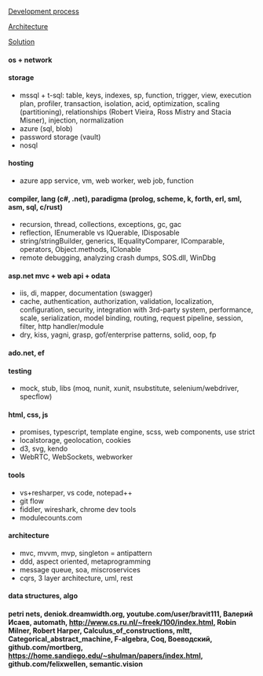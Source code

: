 [Development process](https://github.com/streamcode9/software-design/blob/master/development-process.md)

[Architecture](https://streamcode9.github.io/code/architecture.html)

[Solution](https://streamcode9.github.io/code/solution.html)

#### os + network
#### storage
* mssql + t-sql: table, keys, indexes, sp, function, trigger, view, execution plan, profiler, transaction, isolation, acid, optimization, scaling (partitioning), relationships (Robert Vieira, Ross Mistry and Stacia Misner), injection, normalization
* azure (sql, blob)
* password storage (vault)
* nosql
#### hosting
* azure app service, vm, web worker, web job, function
#### compiler, lang (c#, .net), paradigma (prolog, scheme, k, forth, erl, sml, asm, sql, c/rust)
* recursion, thread, collections, exceptions, gc, gac
* reflection, IEnumerable vs IQuerable, IDisposable
* string/stringBuilder, generics, IEqualityComparer, IComparable, operators, Object.methods, IClonable
* remote debugging, analyzing crash dumps, SOS.dll, WinDbg
#### asp.net mvc + web api + odata
* iis, di, mapper, documentation (swagger)
* cache, authentication, authorization, validation, localization, configuration, security, integration with 3rd-party system, performance, scale, serialization, model binding, routing, request pipeline, session, filter, http handler/module 
* dry, kiss, yagni, grasp, gof/enterprise patterns, solid, oop, fp
#### ado.net, ef
#### testing
* mock, stub, libs (moq, nunit, xunit, nsubstitute, selenium/webdriver, specflow)
#### html, css, js
* promises, typescript, template engine, scss, web components, use strict
* localstorage, geolocation, cookies
* d3, svg, kendo
* WebRTC, WebSockets, webworker
#### tools
* vs+resharper, vs code, notepad++
* git flow
* fiddler, wireshark, chrome dev tools
* modulecounts.com
#### architecture
* mvc, mvvm, mvp, singleton = antipattern
* ddd, aspect oriented, metaprogramming
* message queue, soa, miscroservices
* cqrs, 3 layer architecture, uml, rest
#### data structures, algo
#### petri nets, deniok.dreamwidth.org, youtube.com/user/bravit111, Валерий Исаев, automath, http://www.cs.ru.nl/~freek/100/index.html, Robin Milner, Robert Harper, Calculus_of_constructions, mltt, Categorical_abstract_machine, F-algebra, Coq, Воеводский, github.com/mortberg, https://home.sandiego.edu/~shulman/papers/index.html, github.com/felixwellen, semantic.vision
